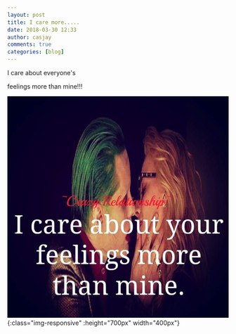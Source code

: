 ```yaml
---
layout: post
title: I care more.....
date: 2018-03-30 12:33
author: casjay
comments: true
categories: [blog]
---
```


I care about everyone's

feelings more than mine!!!  

![Image](https://raw.githubusercontent.com/malaks-us/jason/master/wp-content/uploads/2018/03/wp-15224275428684831654250807178559.jpg){:class="img-responsive" :height="700px" width="400px"}  
